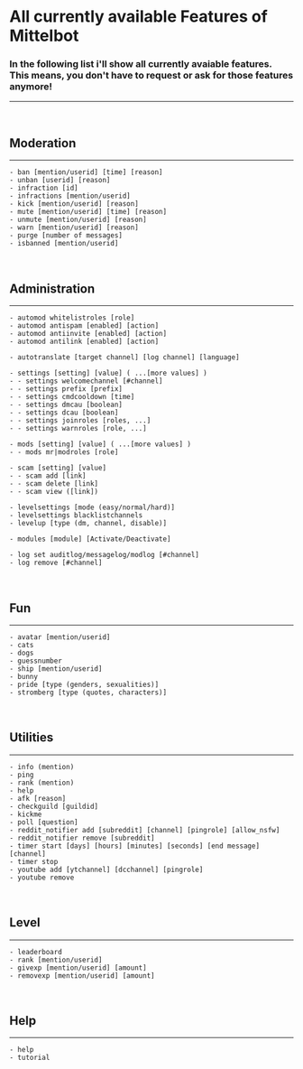 # **All currently available Features of Mittelbot**

### In the following list i'll show all currently avaiable features. This means, you don't have to request or ask for those features anymore!

---

<br>

## Moderation

---

    - ban [mention/userid] [time] [reason]
    - unban [userid] [reason]
    - infraction [id]
    - infractions [mention/userid]
    - kick [mention/userid] [reason]
    - mute [mention/userid] [time] [reason]
    - unmute [mention/userid] [reason]
    - warn [mention/userid] [reason]
    - purge [number of messages]
    - isbanned [mention/userid]

<br>

## Administration

---
    - automod whitelistroles [role]
    - automod antispam [enabled] [action]
    - automod antiinvite [enabled] [action]
    - automod antilink [enabled] [action]

    - autotranslate [target channel] [log channel] [language]

    - settings [setting] [value] ( ...[more values] )
    - - settings welcomechannel [#channel]
    - - settings prefix [prefix]
    - - settings cmdcooldown [time]
    - - settings dmcau [boolean]
    - - settings dcau [boolean]
    - - settings joinroles [roles, ...]
    - - settings warnroles [role, ...]

    - mods [setting] [value] ( ...[more values] )
    - - mods mr|modroles [role]

    - scam [setting] [value]
    - - scam add [link]
    - - scam delete [link]
    - - scam view ([link])

    - levelsettings [mode (easy/normal/hard)]
    - levelsettings blacklistchannels
    - levelup [type (dm, channel, disable)] 

    - modules [module] [Activate/Deactivate]

    - log set auditlog/messagelog/modlog [#channel]
    - log remove [#channel]

<br>

## Fun

---

    - avatar [mention/userid]
    - cats
    - dogs
    - guessnumber
    - ship [mention/userid]
    - bunny
    - pride [type (genders, sexualities)]
    - stromberg [type (quotes, characters)]

<br>

## Utilities

---

    - info (mention)
    - ping
    - rank (mention)
    - help
    - afk [reason]
    - checkguild [guildid]
    - kickme
    - poll [question]
    - reddit_notifier add [subreddit] [channel] [pingrole] [allow_nsfw]
    - reddit_notifier remove [subreddit]
    - timer start [days] [hours] [minutes] [seconds] [end message] [channel]
    - timer stop
    - youtube add [ytchannel] [dcchannel] [pingrole]
    - youtube remove

<br>

## Level

---

    - leaderboard
    - rank [mention/userid]
    - givexp [mention/userid] [amount]
    - removexp [mention/userid] [amount]

<br>

## Help

---

    - help
    - tutorial